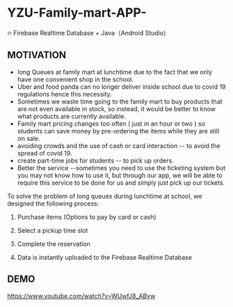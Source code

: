 # YZU-Family-mart-APP- 
🔥 Firebase Realtime Database + Java（Android Studio）
## MOTIVATION 
* long Queues at family mart at lunchtime due to the fact that we only have one convenient shop in the school. 
* Uber and food panda can no longer deliver inside school due to covid 19 regulations hence this necessity. 
* Sometimes we waste time going to the family mart to buy products that are not even available in stock, so instead, it would be better to know what products are currently available. 
* Family mart pricing changes too often ( just in an hour or two ) so students can save money by pre-ordering the items while they are still on sale. 
* avoiding crowds and the use of cash or card interaction -- to avoid the spread of covid 19.
* create part-time jobs for students -- to pick up orders.
* Better the service --sometimes you need to use the ticketing system but you may not know how to use it, but through our app, we will be able to require this service to be done for us and simply just pick up our tickets.

To solve the problem of long queues during lunchtime at school, we designed the following process:

1. Purchase items (Options to pay by card or cash)

2. Select a pickup time slot

3. Complete the reservation

4. Data is instantly uploaded to the Firebase Realtime Database
## DEMO 
https://www.youtube.com/watch?v=WUwfJ8_AByw
